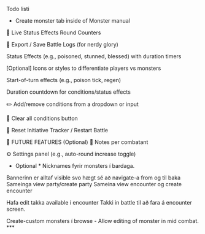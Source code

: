 Todo listi
- Create monster tab inside of Monster manual



🧪 Live Status Effects
 Round Counters

🧾 Export / Save Battle Logs (for nerdy glory)


 Status Effects (e.g., poisoned, stunned, blessed) with duration timers


 [Optional] Icons or styles to differentiate players vs monsters

 Start-of-turn effects (e.g., poison tick, regen)

 Duration countdown for conditions/status effects


 ✏️ Add/remove conditions from a dropdown or input

 🧹 Clear all conditions button


 🔄 Reset Initiative Tracker / Restart Battle

💾 FUTURE FEATURES (Optional)
 📝 Notes per combatant

 ⚙️ Settings panel (e.g., auto-round increase toggle)


 * Optional * 
 Nicknames fyrir monsters í bardaga. 

 Bannerinn er alltaf visible svo hægt sé að navigate-a from og til baka
 Sameinga view party/create party
 Sameina view encounter og create encounter

 Hafa edit takka available í encounter
    Takki in battle til að fara á encounter screen. 

Create-custom monsters í browse
    - Allow editing of monster in mid combat. ***